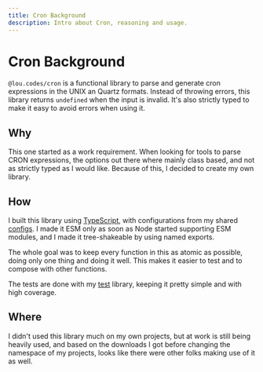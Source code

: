```yaml
---
title: Cron Background
description: Intro about Cron, reasoning and usage.
---
```


# Cron Background

`@lou.codes/cron` is a functional library to parse and generate cron expressions
in the UNIX an Quartz formats. Instead of throwing errors, this library returns
`undefined` when the input is invalid. It's also strictly typed to make it easy
to avoid errors when using it.

## Why

This one started as a work requirement. When looking for tools to parse CRON
expressions, the options out there where mainly class based, and not as strictly
typed as I would like. Because of this, I decided to create my own library.

## How

I built this library using [TypeScript][typescript], with configurations from my
shared [configs][configs]. I made it ESM only as soon as Node started supporting
ESM modules, and I made it tree-shakeable by using named exports.

The whole goal was to keep every function in this as atomic as possible, doing
only one thing and doing it well. This makes it easier to test and to compose
with other functions.

The tests are done with my [test][test] library, keeping it pretty simple and
with high coverage.

## Where

I didn't used this library much on my own projects, but at work is still being
heavily used, and based on the downloads I got before changing the namespace of
my projects, looks like there were other folks making use of it as well.

<!-- Reference -->

[configs]: ../lou_codes_configs/
[typescript]: https://npm.im/typescript
[test]: ../lou_codes_test/
